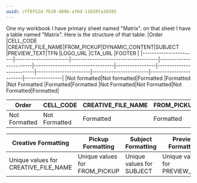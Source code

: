 ```yaml
---
uuid: cff8f52d-fb20-489b-af6d-11650fa3d395
---
```


One my workbook I have primary sheet named "Matrix". on that sheet I have a table named "Matrix". Here is the structure of that table:
|Order               |CELL_CODE    |CREATIVE_FILE_NAME|FROM_PICKUP|DYNAMIC_CONTENT|SUBJECT   |PREVIEW_TEXT|TFN                 |LOGO_URL       |CTA_URL         |FOOTER   |
|-----------------------|-----------------------|-------------------------------------|------------------------|----------------------------------|-----------------|--------------------------|-----------------------|------------------------|------------------------|----------------|
|Not formatted|Not formatted|Formatted                     |Formatted       |Not Formatted           |Formatted|Formatted         |Not Formatted|Not Formatted|Not Formatted|Formatted|

| Order         | CELL_CODE     | CREATIVE_FILE_NAME | FROM_PICKUP | DYNAMIC_CONTENT | SUBJECT   | PREVIEW_TEXT | TFN           | LOGO_URL      | CTA_URL       | FOOTER    |
| ------------- | ------------- | ------------------ | ----------- | --------------- | --------- | ------------ | ------------- | ------------- | ------------- | --------- |
| Not Formatted | Not Formatted | Formatted          | Formatted   | Not Formatted   | Formatted | Formatted    | Not Formatted | Not Formatted | Not Formatted | Formatted |

| Creative Formatting | Pickup Formatting | Subject Formatting | Preview Formatting | Footer Formatting |
| ------------------- | ----------------- | ------------------ | ------------------ | ----------------- |
| Unique values for CREATIVE_FILE_NAME | Unique values for FROM_PICKUP | Unique values for SUBJECT | Unique values for PREVIEW_TEXT | Unique values for FOOTER |